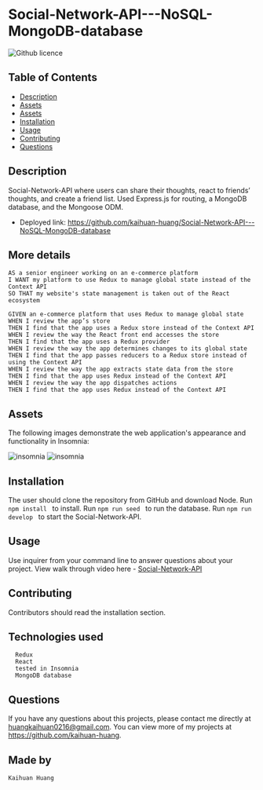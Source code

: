 # Social-Network-API---NoSQL-MongoDB-database
![Github licence](https://img.shields.io/badge/license-MIT-blue.svg)

## Table of Contents
* [Description](#description)
* [Assets](#assets)
* [Assets](#assets)
* [Installation](#installation)
* [Usage](#usage)
* [Contributing](#contributing)
* [Questions](#questions)

## Description
Social-Network-API where users can share their thoughts, react to friends’ thoughts, and create a friend list. Used Express.js for routing, a MongoDB database, and the Mongoose ODM.

- Deployed link: https://github.com/kaihuan-huang/Social-Network-API---NoSQL-MongoDB-database


## More details
```
AS a senior engineer working on an e-commerce platform
I WANT my platform to use Redux to manage global state instead of the Context API
SO THAT my website's state management is taken out of the React ecosystem

GIVEN an e-commerce platform that uses Redux to manage global state
WHEN I review the app’s store
THEN I find that the app uses a Redux store instead of the Context API
WHEN I review the way the React front end accesses the store
THEN I find that the app uses a Redux provider
WHEN I review the way the app determines changes to its global state
THEN I find that the app passes reducers to a Redux store instead of using the Context API
WHEN I review the way the app extracts state data from the store
THEN I find that the app uses Redux instead of the Context API
WHEN I review the way the app dispatches actions
THEN I find that the app uses Redux instead of the Context API
```
## Assets

The following images demonstrate the web application's appearance and functionality in Insomnia:

![insomnia](images/example.png)
![insomnia](images/example.png)



## Installation 
The user should clone the repository from GitHub and download Node. 
Run `npm install ` to install.
Run `npm run seed ` to run the database.
Run `npm run develop ` to start the Social-Network-API.

## Usage 
Use inquirer from your command line to answer questions about your project.
View walk through video here - [Social-Network-API](https://drive.google.com/file/d/1zeQ3AUeuJwaU9InUIp6IfpriZZGwY-zE/view)<br>


## Contributing 
Contributors should read the installation section. 

## Technologies used

```
  R​​edux
  React
  tested in Insomnia
  MongoDB database
```
## Questions
If you have any questions about this projects, please contact me directly at huangkaihuan0216@gmail.com. You can view more of my projects at https://github.com/kaihuan-huang.

## Made by 
```
Kaihuan Huang

```